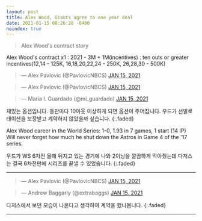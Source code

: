 ```yaml
---
layout: post
title: Alex Wood, Giants agree to one year deal
date: 2021-01-15 08:26:28 -0400
noindex: true
---
```


> Alex Wood's contract story

Alex Wood's contract   x1
: 2021 - 3M + 1M(incentives)
: ten outs or greater incentives(12,14 - 125K, 16,18,20,22,24 - 250K, 26,28,30 - 500K)

<script async src="//platform.twitter.com/widgets.js" charset="utf-8"></script>
<blockquote class="twitter-tweet" data-lang="en">
  &mdash; Alex Pavlovic (@PavlovicNBCS)
  <a href="https://twitter.com/PavlovicNBCS/status/1349899594499559424">JAN 15, 2021</a>
</blockquote>

<script async src="//platform.twitter.com/widgets.js" charset="utf-8"></script>
<blockquote class="twitter-tweet" data-lang="en">
  &mdash; Alex Pavlovic (@PavlovicNBCS)
  <a href="https://twitter.com/PavlovicNBCS/status/1349900151654117379">JAN 15, 2021</a>
</blockquote>

<script async src="//platform.twitter.com/widgets.js" charset="utf-8"></script>
<blockquote class="twitter-tweet" data-lang="en">
  &mdash; Maria I. Guardado (@mi_guardado)
  <a href="https://twitter.com/mi_guardado/status/1349900048788815873">JAN 15, 2021</a>
</blockquote>

재밌는 옵션입니다. 등판마다 10아웃 이상하게 되면 옵션이 주어집니다. 우드가 선발로테이션을 보장받고 계약하지 않았을까 싶습니다.
{:.faded}

Alex Wood career in the World Series: 1-0, 1.93 in 7 games, 1 start (14 IP)   
Will never forget how much he shut down the Astros in Game 4 of the '17 series.   

우드가 WS 6차전 올해 뒤지고 있는 경기에 나와 2이닝을 깔끔하게 막아줬는데 다저스는 결국 6차전만에 시리즈를 끝낼 수 있었습니다.
{:.faded}

---

<script async src="//platform.twitter.com/widgets.js" charset="utf-8"></script>
<blockquote class="twitter-tweet" data-lang="en">
  &mdash; Alex Pavlovic (@PavlovicNBCS)
  <a href="https://twitter.com/PavlovicNBCS/status/1349924723820535808">JAN 15, 2021</a>
</blockquote>

<script async src="//platform.twitter.com/widgets.js" charset="utf-8"></script>
<blockquote class="twitter-tweet" data-lang="en">
  &mdash; Andrew Baggarly (@extrabaggs)
  <a href="https://twitter.com/extrabaggs/status/1349921808040906755">JAN 15, 2021</a>
</blockquote>

다저스에서 보던 모습이 나온다고 생각하여 계약을 했나봅니다.
{:.faded}

---
